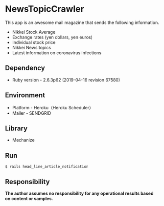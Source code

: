 # NewsTopicCrawler<br>
This app is an awesome mail magazine that sends the following information.<br>
- Nikkei Stock Average<br>
- Exchange rates (yen dollars, yen euros)<br>
- Individual stock price<br>
- Nikkei News topics<br>
- Latest information on coronavirus infections<br>

## Dependency<br>
* Ruby version - 2.6.3p62 (2019-04-16 revision 67580)<br>

## Environment<br>
* Platform - Heroku（Heroku Scheduler）<br>
* Mailer - SENDGRID<br>

## Library<br>
* Mechanize<br>

## Run<br>
  ```
  $ rails head_line_article_notification
  ```

## Responsibility<br>
**The author assumes no responsibility for any operational results based on content or samples.**
